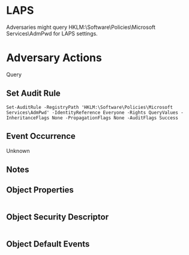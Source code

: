# LAPS

Adversaries might query HKLM:\Software\Policies\Microsoft Services\AdmPwd for LAPS settings.

# Adversary Actions

Query

## Set Audit Rule

```
Set-AuditRule -RegistryPath 'HKLM:\Software\Policies\Microsoft Services\AdmPwd' -IdentityReference Everyone -Rights QueryValues -InheritanceFlags None -PropagationFlags None -AuditFlags Success
```

## Event Occurrence

Unknown

## Notes


## Object Properties

```

```

## Object Security Descriptor

```

```

## Object Default Events